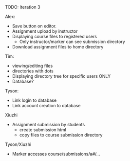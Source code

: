 TODO: Iteration 3

Alex:
- Save button on editor.
- Assignment upload by instructor
- Displaying course files to registered users
    - Only instructor/marker can see submission directory
- Download assignment files to home directory

Tim:
  - viewing/editing files
  - directories with dots
  - Displaying directory tree for specific users ONLY
  - Database? 

Tyson:
  - Link login to database
  - Link account creation to database

Xiuzhi
- Assignment submission by students 
    - create submission html
    - copy files to course submission directory



Tyson/Xiuzhi

- Marker accesses course/submissions/a#/... 